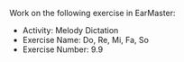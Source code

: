 Work on the following exercise in EarMaster:
- Activity: Melody Dictation
- Exercise Name: Do, Re, Mi, Fa, So
- Exercise Number: 9.9
